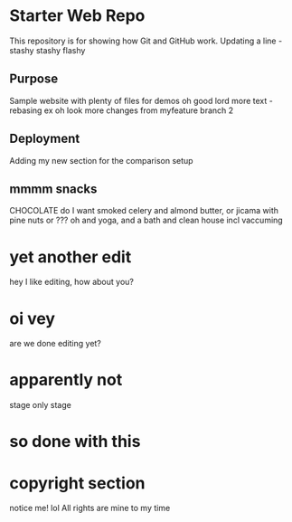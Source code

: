 # Starter Web Repo

This repository is for showing how Git and GitHub work. Updating a line - stashy stashy flashy

## Purpose

Sample website with plenty of files for demos
oh good lord more text - rebasing ex
oh look more changes from myfeature branch 2

## Deployment

Adding my new section for the comparison setup

## mmmm snacks

CHOCOLATE
do I want smoked celery and almond butter, or jicama with pine nuts or ???
oh and yoga, and a bath and clean house incl vaccuming

# yet another edit

hey I like editing, how about you?

# oi vey

are we done editing yet?

# apparently not

stage only stage

# so done with this

# copyright section

notice me! lol  All rights are mine to my time